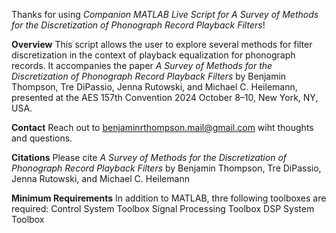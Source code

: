 Thanks for using _Companion MATLAB Live Script for A Survey of Methods for the Discretization of Phonograph Record Playback Filters_! 

**Overview**
This script allows the user to explore several methods for filter discretization in the context of playback equalization for phonograph records. 
It accompanies the paper _A Survey of Methods for the Discretization of Phonograph Record Playback Filters_ by Benjamin Thompson, Tre DiPassio, Jenna Rutowski, and Michael C. Heilemann, presented at the AES 157th Convention 2024 October 8–10, New York, NY, USA.

**Contact**
Reach out to benjaminrthompson.mail@gmail.com wiht thoughts and questions.

**Citations**
Please cite _A Survey of Methods for the Discretization of Phonograph Record Playback Filters_ by Benjamin Thompson, Tre DiPassio, Jenna Rutowski, and Michael C. Heilemann

**Minimum Requirements**
In addition to MATLAB, thre following toolboxes are required:
Control System Toolbox
Signal Processing Toolbox
DSP System Toolbox
